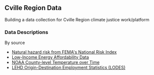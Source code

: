 ## Cville Region Data

Building a data collection for Cville Region climate justice work/platform

### Data Descriptions
By source

* [Natural hazard risk from FEMA's National Risk Index](https://virginiaequitycenter.github.io/summer-sandbox/fema_nri_cville.html)
* [Low-Income Energy Affordability Data](https://virginiaequitycenter.github.io/summer-sandbox/lead_cville.html)
* [NOAA County-level Temperature over Time](https://virginiaequitycenter.github.io/summer-sandbox/noaa_cville.html)
* [LEHD Origin-Destination Employment Statistics (LODES)](https://virginiaequitycenter.github.io/summer-sandbox/lodes_cville_blkgr.html)
